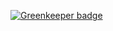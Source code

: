 

[![Greenkeeper badge](https://badges.greenkeeper.io/firstandthird/logr-flat.svg)](https://greenkeeper.io/)